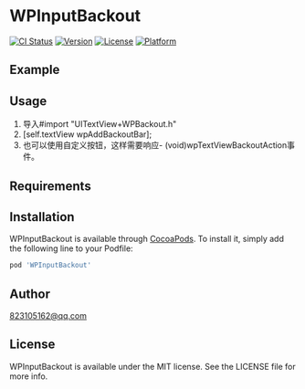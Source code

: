 # WPInputBackout

[![CI Status](https://img.shields.io/travis/823105162@qq.com/WPInputBackout.svg?style=flat)](https://travis-ci.org/823105162@qq.com/WPInputBackout)
[![Version](https://img.shields.io/cocoapods/v/WPInputBackout.svg?style=flat)](https://cocoapods.org/pods/WPInputBackout)
[![License](https://img.shields.io/cocoapods/l/WPInputBackout.svg?style=flat)](https://cocoapods.org/pods/WPInputBackout)
[![Platform](https://img.shields.io/cocoapods/p/WPInputBackout.svg?style=flat)](https://cocoapods.org/pods/WPInputBackout)

## Example


## Usage
1. 导入#import "UITextView+WPBackout.h"
2. [self.textView wpAddBackoutBar];
3. 也可以使用自定义按钮，这样需要响应- (void)wpTextViewBackoutAction事件。

## Requirements

## Installation

WPInputBackout is available through [CocoaPods](https://cocoapods.org). To install
it, simply add the following line to your Podfile:

```ruby
pod 'WPInputBackout'
```

## Author

823105162@qq.com

## License

WPInputBackout is available under the MIT license. See the LICENSE file for more info.
